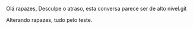 Olá rapazes, Desculpe o atraso, esta conversa parece ser de alto nivel.git

Alterando rapazes, tudo pelo teste.